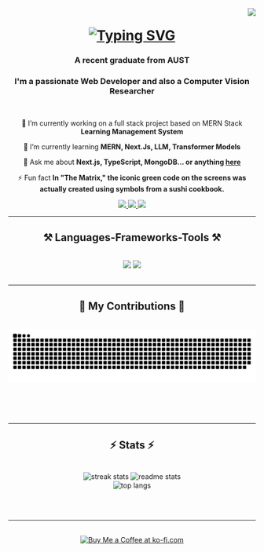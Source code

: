 <img align="right" src="https://visitor-badge.laobi.icu/badge?page_id=nahinAbrar.nahinAbrar" />

<h1 align="center">
<a href="https://git.io/typing-svg"><img src="https://readme-typing-svg.demolab.com?font=Moderustic&weight=500&size=23&pause=1000&color=2C3E50&center=true&vCenter=true&width=435&lines=Hi+There!!+%F0%9F%91%8B;I'm+Asm+Nahin;aka+Nahin+Abrar" alt="Typing SVG" /></a>
</h1>

<h3 align="center">A recent graduate from AUST</h3>
<h3 align="center">I'm a passionate Web Developer and also a Computer Vision Researcher</h3>

<br/>

<div align="center">
 
 🔭 I’m currently working on a full stack project based on MERN Stack **Learning Management System**
 
 🌱 I’m currently learning **MERN, Next.Js, LLM, Transformer Models**

💬 Ask me about **Next.js, TypeScript, MongoDB... or anything [here](https://github.com/nahinAbrar/nahinAbrar/issues)**

⚡ Fun fact **In "The Matrix," the iconic green code on the screens was actually created using symbols from a sushi cookbook.**

 </div>
 
<div align="center"> 
  <a href="mailto:asmnahin21@gmail.com">
    <img src="https://img.shields.io/badge/Gmail-333333?style=for-the-badge&logo=gmail&logoColor=red" />
  </a>
  <a href="https://www.linkedin.com/in/nahin-abrar-nh21" target="_blank">
    <img src="https://img.shields.io/badge/LinkedIn-0077B5?style=for-the-badge&logo=linkedin&logoColor=white" target="_blank" />
  </a>
  <a href="https://nahinabrar.github.io/nahin-abrar-minimal/" target="_blank">
     <img src="https://img.shields.io/badge/Portfolio-FF5722?style=for-the-badge&logo=todoist&logoColor=white" target="_blank" /> <!-- sqlite, safari, google-chrome are other good icon options -->
  </a>
</div>

 <hr/>
 
<h2 align="center">⚒️ Languages-Frameworks-Tools ⚒️</h2>
<br/>
<div align="center">
    <img src="https://skillicons.dev/icons?i=react,bootstrap,html,css,vscode,github,figma,tailwind,git,redux,redis,nodejs,npm" />
    <img src="https://skillicons.dev/icons?i=nodejs,python,javascript,typescript,express,firebase,mongodb,cpp,nextjs,latex" /><br>
</div>

<br/>
<hr/>

<div align="center">
  <h2>🐍 My Contributions 🐍</h2>
  <br>
  <img alt="snake eating my contributions" src="https://raw.githubusercontent.com/salesp07/salesp07/output/github-contribution-grid-snake.svg" />
  
  <br/><br/><br/>
</div>

<hr/>

<h2 align="center">⚡ Stats ⚡</h2>
<br>
<div align=center>
  <img width=390 src="https://github-readme-streak-stats-asm-nahins-projects.vercel.app/?user=nahinAbrar&count_private=true&theme=react&border_radius=10" alt="streak stats"/>
  <img width=390 src="https://github-readme-stats-git-main-asm-nahins-projects.vercel.app/api?username=nahinAbrar&count_private=true&show_icons=true&theme=react&rank_icon=github&border_radius=10" alt="readme stats" />
  <br/>
  <img width=325 align="center" src="https://github-readme-stats-git-main-asm-nahins-projects.vercel.app/api/top-langs/?username=nahinAbrar&hide=HTML&langs_count=8&layout=compact&theme=react&border_radius=10&size_weight=0.5&count_weight=0.5&exclude_repo=github-readme-stats" alt="top langs" />
</div>

<br/><br/>

<hr/>

<br/>

<div align="center">
<a href='https://ko-fi.com/V7V4RAK9C' target='_blank'><img height='64' style='border:0px;height:64px;' src='https://storage.ko-fi.com/cdn/kofi1.png?v=3' border='0' alt='Buy Me a Coffee at ko-fi.com' /></a>
</div>

<br/>
